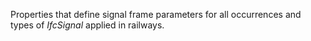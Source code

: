 Properties that define signal frame parameters for all occurrences and types of _IfcSignal_ applied in railways.
